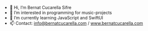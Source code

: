 - 👋 Hi, I’m Bernat Cucarella Sifre
- 👀 I’m interested in programming for music-projects
- 🌱 I’m currently learning JavaScript and SwiftUI
- 📫 Contact: info@bernatcucarella.com / www.bernatcucarella.com

<!---
bernatcs/bernatcs is a ✨ special ✨ repository because its `README.md` (this file) appears on your GitHub profile.
You can click the Preview link to take a look at your changes.
--->
